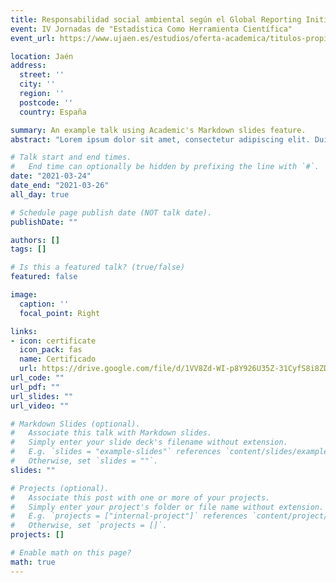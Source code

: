 ```yaml
---
title: Responsabilidad social ambiental según el Global Reporting Initiative (GRI): un análisis multivariante de las empresas más grandes a nivel mundial
event: IV Jornadas de "Estadística Como Herramienta Científica"
event_url: https://www.ujaen.es/estudios/oferta-academica/titulos-propios/actividades-formativas-especificas/foco-iv-jornadas-de-estadistica-como-herramienta

location: Jaén
address:
  street: ''
  city: ''
  region: ''
  postcode: ''
  country: España

summary: An example talk using Academic's Markdown slides feature.
abstract: "Lorem ipsum dolor sit amet, consectetur adipiscing elit. Duis posuere tellusac convallis placerat. Proin tincidunt magna sed ex sollicitudin condimentum. Sed ac faucibus dolor, scelerisque sollicitudin nisi. Cras purus urna, suscipit quis sapien eu, pulvinar tempor diam."

# Talk start and end times.
#   End time can optionally be hidden by prefixing the line with `#`.
date: "2021-03-24"
date_end: "2021-03-26"
all_day: true

# Schedule page publish date (NOT talk date).
publishDate: ""

authors: []
tags: []

# Is this a featured talk? (true/false)
featured: false

image:
  caption: ''
  focal_point: Right

links:
- icon: certificate
  icon_pack: fas
  name: Certificado
  url: https://drive.google.com/file/d/1VV8Zd-WI-p8Y926U35Z-31CyfS8i8ZDD/view?usp=sharing
url_code: ""
url_pdf: ""
url_slides: ""
url_video: ""

# Markdown Slides (optional).
#   Associate this talk with Markdown slides.
#   Simply enter your slide deck's filename without extension.
#   E.g. `slides = "example-slides"` references `content/slides/example-slides.md`.
#   Otherwise, set `slides = ""`.
slides: ""

# Projects (optional).
#   Associate this post with one or more of your projects.
#   Simply enter your project's folder or file name without extension.
#   E.g. `projects = ["internal-project"]` references `content/project/deep-learning/index.md`.
#   Otherwise, set `projects = []`.
projects: []

# Enable math on this page?
math: true
---
```

